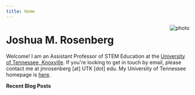 ```yaml
---
title: Home
---
```


[<img src="images/rosenberg-headshot-circle.jpg" style="max-width:15%;min-width:40px;float:right;" alt="photo" />](https://joshuamrosenberg.com/)

# Joshua M. Rosenberg

Welcome! I am an Assistant Professor of STEM Education at the [University of Tennessee, Knoxville](http://utk.edu/). If you're looking to get in touch by email, please contact me at jmrosenberg [at] UTK [dot] edu. My University of Tennessee homepage is [here](https://tpte.utk.edu/people/joshua-rosenberg-phd/).

**Recent Blog Posts**
